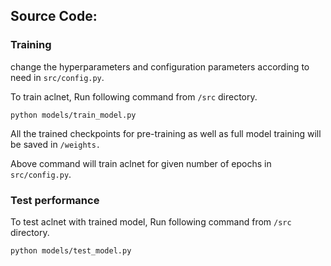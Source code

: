 ## Source Code:

### Training

change the hyperparameters and configuration parameters according to need in ```src/config.py```.

To train aclnet, Run following command from ```/src``` directory.

```python models/train_model.py``` 

All the trained checkpoints for pre-training as well as full model training will be saved in ```/weights.```

Above command will train aclnet for given number of epochs in ```src/config.py```.

### Test performance

To test aclnet with trained model, Run following command from ```/src``` directory.

```python models/test_model.py ``` 

